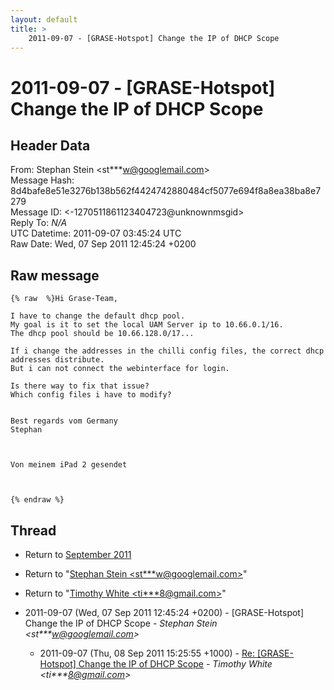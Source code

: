```yaml
---
layout: default
title: >
    2011-09-07 - [GRASE-Hotspot] Change the IP of DHCP Scope
---
```


# 2011-09-07 - [GRASE-Hotspot] Change the IP of DHCP Scope

## Header Data

From: Stephan Stein \<st***w@googlemail.com\><br>
Message Hash: 8d4bafe8e51e3276b138b562f4424742880484cf5077e694f8a8ea38ba8e7279<br>
Message ID: \<-1270511861123404723@unknownmsgid\><br>
Reply To: _N/A_<br>
UTC Datetime: 2011-09-07 03:45:24 UTC<br>
Raw Date: Wed, 07 Sep 2011 12:45:24 +0200<br>

## Raw message

```
{% raw  %}Hi Grase-Team,

I have to change the default dhcp pool.
My goal is it to set the local UAM Server ip to 10.66.0.1/16.
The dhcp pool should be 10.66.128.0/17...

If i change the addresses in the chilli config files, the correct dhcp
addresses distribute.
But i can not connect the webinterface for login.

Is there way to fix that issue?
Which config files i have to modify?


Best regards vom Germany
Stephan



Von meinem iPad 2 gesendet



{% endraw %}
```

## Thread

+ Return to [September 2011](/archive/2011/09)

+ Return to "[Stephan Stein <st***w<span>@</span>googlemail.com>](/authors/st___w_at_googlemail_com)"
+ Return to "[Timothy White <ti***8<span>@</span>gmail.com>](/authors/ti___8_at_gmail_com)"

+ 2011-09-07 (Wed, 07 Sep 2011 12:45:24 +0200) - [GRASE-Hotspot] Change the IP of DHCP Scope - _Stephan Stein \<st***w@googlemail.com\>_
  + 2011-09-07 (Thu, 08 Sep 2011 15:25:55 +1000) - [Re: [GRASE-Hotspot] Change the IP of DHCP Scope](/archive/2011/09/2942244390ed39733904fd21aa692a66792b02e588ba1e996c4e6a814fc7238d) - _Timothy White \<ti***8@gmail.com\>_

